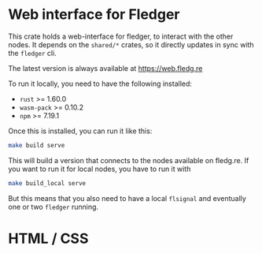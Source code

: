 # Web interface for Fledger

This crate holds a web-interface for fledger, to interact with the other nodes.
It depends on the `shared/*` crates, so it directly updates in sync with the `fledger` cli.

The latest version is always available at https://web.fledg.re

To run it locally, you need to have the following installed:
- `rust` >= 1.60.0
- `wasm-pack` >= 0.10.2
- `npm` >= 7.19.1

Once this is installed, you can run it like this:

```bash
make build serve
```

This will build a version that connects to the nodes available on fledg.re.
If you want to run it for local nodes, you have to run it with

```bash
make build_local serve
```

But this means that you also need to have a local `flsignal` and eventually one or two `fledger` running.

# HTML / CSS

